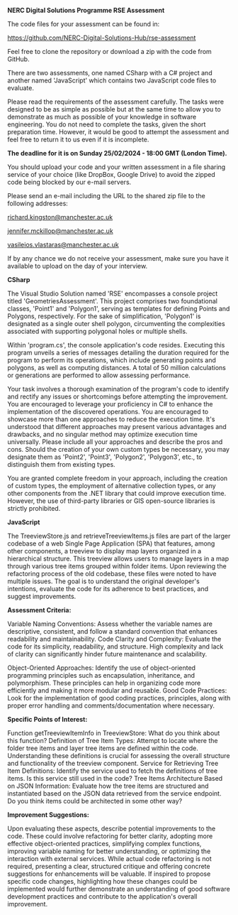 **NERC Digital Solutions Programme RSE Assessment**

The code files for your assessment can be found in:

https://github.com/NERC-Digital-Solutions-Hub/rse-assessment

Feel free to clone the repository or download a zip with the code from GitHub.

There are two assessments, one named CSharp with a C# project and another named 'JavaScript' which contains two JavaScript code files to evaluate.

Please read the requirements of the assessment carefully. The tasks were designed to be as simple as possible but at the same time to allow you to demonstrate as much as possible of your knowledge in software engineering. You do not need to complete the tasks, given the short preparation time. However, it would be good to attempt the assessment and feel free to return it to us even if it is incomplete.

**The deadline for it is on Sunday 25/02/2024 - 18:00 GMT (London Time).**

You should upload your code and your written assessment in a file sharing service of your choice (like DropBox, Google Drive) to avoid the zipped code being blocked by our e-mail servers.

Please send an e-mail including the URL to the shared zip file to the following addresses:

richard.kingston@manchester.ac.uk

jennifer.mckillop@manchester.ac.uk

vasileios.vlastaras@manchester.ac.uk

If by any chance we do not receive your assessment, make sure you have it available to upload on the day of your interview.

**CSharp**

The Visual Studio Solution named 'RSE' encompasses a console project titled 'GeometriesAssessment'. This project comprises two foundational classes, 'Point1' and 'Polygon1', serving as templates for defining Points and Polygons, respectively. For the sake of simplification, 'Polygon1' is designated as a single outer shell polygon, circumventing the complexities associated with supporting polygonal holes or multiple shells.

Within 'program.cs', the console application's code resides. Executing this program unveils a series of messages detailing the duration required for the program to perform its operations, which include generating points and polygons, as well as computing distances. A total of 50 million calculations or generations are performed to allow assessing performance.

Your task involves a thorough examination of the program's code to identify and rectify any issues or shortcomings before attempting the improvement. You are encouraged to leverage your proficiency in C# to enhance the implementation of the discovered operations. You are encouraged to showcase more than one approaches to reduce the execution time. It's understood that different approaches may present various advantages and drawbacks, and no singular method may optimize execution time universally. Please include all your approaches and describe the pros and cons. Should the creation of your own custom types be necessary, you may designate them as 'Point2', 'Point3', 'Polygon2', 'Polygon3', etc., to distinguish them from existing types.

You are granted complete freedom in your approach, including the creation of custom types, the employment of alternative collection types, or any other components from the .NET library that could improve execution time. However, the use of third-party libraries or GIS open-source libraries is strictly prohibited.

**JavaScript**

The TreeviewStore.js and retrieveTreeviewItems.js files are part of the larger codebase of a web Single Page Application (SPA) that features, among other components, a treeview to display map layers organized in a hierarchical structure. This treeview allows users to manage layers in a map through various tree items grouped within folder items.
Upon reviewing the refactoring process of the old codebase, these files were noted to have multiple issues. The goal is to understand the original developer's intentions, evaluate the code for its adherence to best practices, and suggest improvements.

**Assessment Criteria:**

Variable Naming Conventions: Assess whether the variable names are descriptive, consistent, and follow a standard convention that enhances readability and maintainability.
Code Clarity and Complexity: Evaluate the code for its simplicity, readability, and structure. High complexity and lack of clarity can significantly hinder future maintenance and scalability.

Object-Oriented Approaches: Identify the use of object-oriented programming principles such as encapsulation, inheritance, and polymorphism. These principles can help in organizing code more efficiently and making it more modular and reusable.
Good Code Practices: Look for the implementation of good coding practices, principles, along with proper error handling and comments/documentation where necessary.

**Specific Points of Interest:**

Function getTreeviewItemInfo in TreeviewStore: What do you think about this function?
Definition of Tree Item Types: Attempt to locate where the folder tree items and layer tree items are defined within the code. Understanding these definitions is crucial for assessing the overall structure and functionality of the treeview component.
Service for Retrieving Tree Item Definitions: Identify the service used to fetch the definitions of tree items. Is this service still used in the code?
Tree Items Architecture Based on JSON Information: Evaluate how the tree items are structured and instantiated based on the JSON data retrieved from the service endpoint. Do you think items could be architected in some other way?

**Improvement Suggestions:**

Upon evaluating these aspects, describe potential improvements to the code. These could involve refactoring for better clarity, adopting more effective object-oriented practices, simplifying complex functions, improving variable naming for better understanding, or optimizing the interaction with external services.
While actual code refactoring is not required, presenting a clear, structured critique and offering concrete suggestions for enhancements will be valuable. If inspired to propose specific code changes, highlighting how these changes could be implemented would further demonstrate an understanding of good software development practices and contribute to the application's overall improvement.
